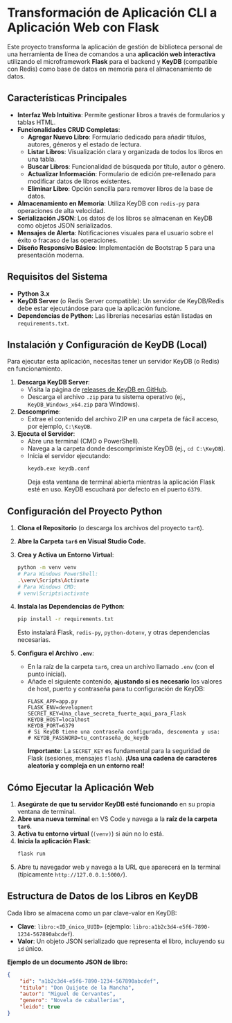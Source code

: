 # Transformación de Aplicación CLI a Aplicación Web con Flask

Este proyecto transforma la aplicación de gestión de biblioteca personal de una herramienta de línea de comandos a una **aplicación web interactiva** utilizando el microframework **Flask** para el backend y **KeyDB** (compatible con Redis) como base de datos en memoria para el almacenamiento de datos.

## Características Principales

* **Interfaz Web Intuitiva**: Permite gestionar libros a través de formularios y tablas HTML.
* **Funcionalidades CRUD Completas**:
    * **Agregar Nuevo Libro**: Formulario dedicado para añadir títulos, autores, géneros y el estado de lectura.
    * **Listar Libros**: Visualización clara y organizada de todos los libros en una tabla.
    * **Buscar Libros**: Funcionalidad de búsqueda por título, autor o género.
    * **Actualizar Información**: Formulario de edición pre-rellenado para modificar datos de libros existentes.
    * **Eliminar Libro**: Opción sencilla para remover libros de la base de datos.
* **Almacenamiento en Memoria**: Utiliza KeyDB con `redis-py` para operaciones de alta velocidad.
* **Serialización JSON**: Los datos de los libros se almacenan en KeyDB como objetos JSON serializados.
* **Mensajes de Alerta**: Notificaciones visuales para el usuario sobre el éxito o fracaso de las operaciones.
* **Diseño Responsivo Básico**: Implementación de Bootstrap 5 para una presentación moderna.

## Requisitos del Sistema

* **Python 3.x**
* **KeyDB Server** (o Redis Server compatible): Un servidor de KeyDB/Redis debe estar ejecutándose para que la aplicación funcione.
* **Dependencias de Python**: Las librerías necesarias están listadas en `requirements.txt`.

## Instalación y Configuración de KeyDB (Local)

Para ejecutar esta aplicación, necesitas tener un servidor KeyDB (o Redis) en funcionamiento.

1.  **Descarga KeyDB Server**:
    * Visita la página de [releases de KeyDB en GitHub](https://github.com/EQ-Alpha/KeyDB/releases).
    * Descarga el archivo `.zip` para tu sistema operativo (ej., `KeyDB_Windows_x64.zip` para Windows).
2.  **Descomprime**:
    * Extrae el contenido del archivo ZIP en una carpeta de fácil acceso, por ejemplo, `C:\KeyDB`.
3.  **Ejecuta el Servidor**:
    * Abre una terminal (CMD o PowerShell).
    * Navega a la carpeta donde descomprimiste KeyDB (ej., `cd C:\KeyDB`).
    * Inicia el servidor ejecutando:
        ```bash
        keydb.exe keydb.conf
        ```
        Deja esta ventana de terminal abierta mientras la aplicación Flask esté en uso. KeyDB escuchará por defecto en el puerto `6379`.

## Configuración del Proyecto Python

1.  **Clona el Repositorio** (o descarga los archivos del proyecto `tar6`).
2.  **Abre la Carpeta `tar6` en Visual Studio Code.**
3.  **Crea y Activa un Entorno Virtual**:
    ```bash
    python -m venv venv
    # Para Windows PowerShell:
    .\venv\Scripts\Activate
    # Para Windows CMD:
    # venv\Scripts\activate
    ```
4.  **Instala las Dependencias de Python**:
    ```bash
    pip install -r requirements.txt
    ```
    Esto instalará Flask, `redis-py`, `python-dotenv`, y otras dependencias necesarias.

5.  **Configura el Archivo `.env`**:
    * En la raíz de la carpeta `tar6`, crea un archivo llamado `.env` (con el punto inicial).
    * Añade el siguiente contenido, **ajustando si es necesario** los valores de host, puerto y contraseña para tu configuración de KeyDB:
        ```env
        FLASK_APP=app.py
        FLASK_ENV=development
        SECRET_KEY=Una_clave_secreta_fuerte_aqui_para_Flask
        KEYDB_HOST=localhost
        KEYDB_PORT=6379
        # Si KeyDB tiene una contraseña configurada, descomenta y usa:
        # KEYDB_PASSWORD=tu_contraseña_de_keydb
        ```
        **Importante**: La `SECRET_KEY` es fundamental para la seguridad de Flask (sesiones, mensajes `flash`). **¡Usa una cadena de caracteres aleatoria y compleja en un entorno real!**

## Cómo Ejecutar la Aplicación Web

1.  **Asegúrate de que tu servidor KeyDB esté funcionando** en su propia ventana de terminal.
2.  **Abre una nueva terminal** en VS Code y navega a la **raíz de la carpeta `tar6`**.
3.  **Activa tu entorno virtual** (`(venv)`) si aún no lo está.
4.  **Inicia la aplicación Flask**:
    ```bash
    flask run
    ```
5.  Abre tu navegador web y navega a la URL que aparecerá en la terminal (típicamente `http://127.0.0.1:5000/`).

## Estructura de Datos de los Libros en KeyDB

Cada libro se almacena como un par clave-valor en KeyDB:
* **Clave**: `libro:<ID_único_UUID>` (ejemplo: `libro:a1b2c3d4-e5f6-7890-1234-567890abcdef`).
* **Valor**: Un objeto JSON serializado que representa el libro, incluyendo su `id` único.

**Ejemplo de un documento JSON de libro:**

```json
{
    "id": "a1b2c3d4-e5f6-7890-1234-567890abcdef",
    "titulo": "Don Quijote de la Mancha",
    "autor": "Miguel de Cervantes",
    "genero": "Novela de caballerías",
    "leido": true
}